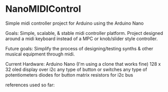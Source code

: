 # NanoMIDIControl
Simple midi controller project for Arduino using the Arduino Nano

Goals:
Simple, scalable, & stable midi controller platform.
Project designed around a midi keyboard instead of a MPC or knob/slider style controller.

Future goals:
Simplify the process of designing/testing synths & other musical equipment through midi.

Current Hardware:
Arduino Nano (I'm using a clone that works fine)
128 x 32 oled display over i2c
any type of button or switches
any type of potentiometers
diodes for button matrix
resistors for i2c bus





references used so far:
